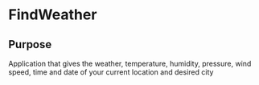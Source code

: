 # FindWeather

## Purpose
 Application that gives the weather, temperature, humidity, pressure, wind speed, time and date of your current location and desired city
